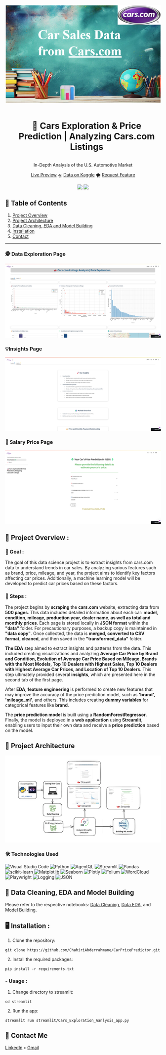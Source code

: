 <div align="center">
  <a href="https://carpricepredictoranalyser-chahiri.streamlit.app/">
    <img src="https://github.com/ChahiriAbderrahmane/CarPricePredictor/blob/main/assets/image_data1.png" alt="Banner" width="720">
  </a>

  <div id="user-content-toc">
    <ul>
      <summary><h1 style="display: inline-block;">🚗 Cars Exploration & Price Prediction | Analyzing Cars.com Listings</h1></summary>
    </ul>
  </div>
  
  <p>In-Depth Analysis of the U.S. Automotive Market</p>
    <a href="https://carpricepredictoranalyser-chahiri.streamlit.app/" target="_blank">Live Preview</a>
    🛸
    <a href="https://www.kaggle.com/datasets/chahiriiscoding/car-sales-data-from-cars-com" target="_blank">Data on Kaggle</a>
    🌪️
    <a href="https://github.com/ChahiriAbderrahmane/CarPricePredictor/issues" target="_blank">Request Feature</a>
</div>
<br>
<div align="center">
      <a href="https://carpricepredictoranalyser-chahiri.streamlit.app/"><img src="https://static.streamlit.io/badges/streamlit_badge_black_white.svg"/></a>
      <img src="https://img.shields.io/github/stars/ChahiriAbderrahmane/CarPricePredictor?color=blue&style=social"/>
</div>

## 📝 Table of Contents

1. [ Project Overview ](#introduction)
2. [ Project Architecture ](#arch)
3. [ Data Cleaning, EDA and Model Building](#dataedamodel)
4. [ Installation ](#installation)
5. [ Contact ](#contact)
<hr>

### 🕵️ Data Exploration Page
![image](https://github.com/ChahiriAbderrahmane/CarPricePredictor/blob/main/assets/1.png)


### 💡Insights Page
![image](https://github.com/ChahiriAbderrahmane/CarPricePredictor/blob/main/assets/2.png)

### 💸 Salary Price Page
![image](https://github.com/ChahiriAbderrahmane/CarPricePredictor/blob/main/assets/3.png)

<a name="introduction"></a>
## 🔬 Project Overview :

### 🎯 Goal :
The goal of this data science project is to extract insights from cars.com data to understand trends in car sales. 
          By analyzing various features such as brand, price, mileage, and year, the project aims to identify key factors 
          affecting car prices. Additionally, a machine learning model will be developed to predict car prices based on these factors. 
          
### 🧭 Steps :
The project begins by **scraping** the **cars.com** website, extracting data from **500 pages**. This data includes detailed information 
         about each car: **model, condition, mileage, production year, dealer name, as well as total and monthly prices**. Each page is stored
         locally in **JSON format** within the **"data"** folder. For precautionary purposes, a backup copy is maintained in **"data copy"**. 
         Once collected, the data is **merged, converted to CSV format, cleaned**, and then saved in the **"transformed_data"** folder.

**The EDA** step aimed to extract insights and patterns from the data. This included creating visualizations and analyzing **Average 
         Car Price by Brand and Condition, Evolution of Average Car Price Based on Mileage, Brands with the Most Models, Top 10 Dealers with 
         Highest Sales, Top 10 Dealers with Highest Average Car Prices, and Location of Top 10 Dealers**.
         This step ultimately provided several **insights**, which are presented here in the second tab of the first page.

After **EDA, feature engineering** is performed to create new features that may improve the accuracy of the price prediction model, 
         such as **'brand', 'mileage_mi'**, and others. This includes creating **dummy variables** for categorical features like **brand**.

The **price prediction model** is built using a **RandomForestRegressor**. Finally, the model is deployed in a **web application** 
         using **Streamlit**, enabling users to input their own data and receive a **price prediction** based on the model.
<a name="arch"></a>

## 📝 Project Architecture

![Project Arch](https://github.com/ChahiriAbderrahmane/CarPricePredictor/blob/main/assets/cars_ds_pworkflow.png)

### 🛠️ Technologies Used

![Visual Studio Code](https://img.shields.io/badge/Made%20with-VS%20Code-blue?style=for-the-badge&logo=visualstudiocode&logoColor=white) 
![Python](https://img.shields.io/badge/Python-3670A0?style=for-the-badge&logo=python&logoColor=ffdd54) 
![AgentQL](https://img.shields.io/badge/AgentQL-%43B02A?style=for-the-badge&logo=selenium&logoColor=white) 
![Streamlit](https://img.shields.io/badge/Streamlit-FF4B4B?style=for-the-badge&logo=streamlit&logoColor=white) 
![Pandas](https://img.shields.io/badge/Pandas-%23150458.svg?style=for-the-badge&logo=pandas&logoColor=white) 
![scikit-learn](https://img.shields.io/badge/scikit--learn-%23F7931E.svg?style=for-the-badge&logo=scikit-learn&logoColor=white) 
![Matplotlib](https://img.shields.io/badge/Matplotlib-%23ffffff.svg?style=for-the-badge&logo=matplotlib&logoColor=black) 
![Seaborn](https://img.shields.io/badge/Seaborn-008080?style=for-the-badge&logoColor=white) 
![Plotly](https://img.shields.io/badge/Plotly-3F4F75?style=for-the-badge&logo=plotly&logoColor=white) 
![Folium](https://img.shields.io/badge/Folium-77B829?style=for-the-badge&logo=folium&logoColor=white) 
![WordCloud](https://img.shields.io/badge/WordCloud-%23150458.svg?style=for-the-badge&logoColor=white) 
![Playwright](https://img.shields.io/badge/Playwright-45ba65?style=for-the-badge&logo=playwright&logoColor=white) 
![Logging](https://img.shields.io/badge/Logging-4B0082?style=for-the-badge&logoColor=white) 
![JSON](https://img.shields.io/badge/JSON-000000?style=for-the-badge&logo=json&logoColor=white)

<a name="dataedamodel"></a>
## 🧹 Data Cleaning, EDA and Model Building

Please refer to the respective notebooks: [Data Cleaning](https://github.com/ChahiriAbderrahmane/CarPricePredictor/blob/main/notebooks/Cleaning.ipynb), [Data EDA](https://github.com/ChahiriAbderrahmane/CarPricePredictor/blob/main/notebooks/EDA.ipynb), and [Model Building](https://github.com/ChahiriAbderrahmane/CarPricePredictor/blob/main/notebooks/Prediction_ML.ipynb).

<a name="installation"></a>

## 🖥️ Installation : 
1. Clone the repository:

```
git clone https://github.com/ChahiriAbderrahmane/CarPricePredictor.git
```

2. Install the required packages:

```
pip install -r requirements.txt
```
### - Usage : 
1. Change directory to streamlit:

```
cd streamlit
```

2. Run the app:

```
streamlit run streamlit/Cars_Exploration_Aanlysis_app.py
```

<a name="contact"></a>
## 📨 Contact Me

[LinkedIn](https://www.linkedin.com/in/abderrahmane-chahiri-151b26237/) •
[Gmail](mailto:chahiri.abderrahmane.eng@gmail.com)

